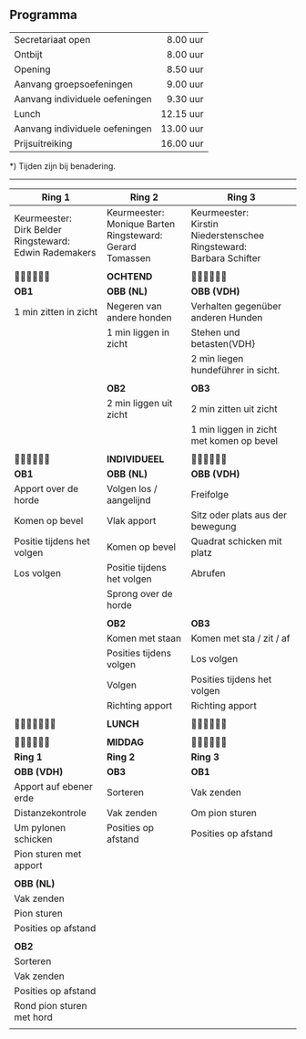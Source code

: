 ## Programma

| | |
|:--|--:|
| Secretariaat open | 8.00 uur |
| Ontbijt | 8.00 uur |
| Opening | 8.50 uur |
| Aanvang groepsoefeningen | 9.00 uur |
| Aanvang individuele oefeningen | 9.30 uur |
| Lunch | 12.15 uur |
| Aanvang individuele oefeningen | 13.00 uur |
| Prijsuitreiking | 16.00 uur |

*) Tijden zijn bij benadering.

---

| Ring 1 | Ring 2 | Ring 3 |
|-|-|-|
| Keurmeester:<br>Dirk Belder<br>Ringsteward: <br>Edwin Rademakers |Keurmeester:<br>Monique Barten<br>Ringsteward: <br>Gerard Tomassen | Keurmeester:<br>Kirstin Niederstenschee<br>Ringsteward: <br>Barbara Schifter |
||||
| 🐾🐾🐾🐾🐾🐾 | **OCHTEND** | 🐾🐾🐾🐾🐾🐾 |
| **OB1** | **OBB (NL)** | **OBB (VDH)** |
| 1 min zitten in zicht | Negeren van andere honden | Verhalten gegenüber anderen Hunden |
|| 1 min liggen in zicht | Stehen und betasten(VDH} |
||| 2 min liegen hundeführer in sicht. |
||||
|| **OB2** | **OB3** |
|| 2 min liggen uit zicht | 2 min zitten uit zicht |
||| 1 min liggen in zicht met komen op bevel |
||||
| 🐾🐾🐾🐾🐾🐾 | **INDIVIDUEEL**| 🐾🐾🐾🐾🐾🐾 |
| **OB1** | **OBB (NL)** | **OBB (VDH)** |
| Apport over de horde | Volgen los / aangelijnd | Freifolge |
| Komen op bevel | Vlak apport | Sitz oder plats aus der bewegung |
| Positie tijdens het volgen | Komen op bevel | Quadrat schicken mit platz |
| Los volgen | Positie tijdens het volgen | Abrufen |
|| Sprong over de horde |
||||
|| **OB2** | **OB3** |
|| Komen met staan | Komen met sta / zit / af |
|| Posities tijdens volgen | Los volgen  |
|| Volgen | Posities tijdens het volgen  |
|| Richting apport | Richting apport |
||||
|  🦴🦴🦴🦴🦴🦴🦴 | **LUNCH** | 🍖🍖🍖🍖🍖🍖 |
||||
| 🐾🐾🐾🐾🐾🐾 | **MIDDAG** | 🐾🐾🐾🐾🐾🐾 |
| **Ring 1** | **Ring 2** | **Ring 3** |
| **OBB (VDH)** | **OB3** | **OB1** |
| Apport auf ebener erde | Sorteren | Vak zenden |
| Distanzekontrole | Vak zenden | Om pion sturen  |
| Um pylonen schicken | Posities op afstand | Posities op afstand |
| Pion sturen met apport |
||||
| **OBB (NL)** |
| Vak zenden |
| Pion sturen  |
| Posities op afstand |
||||
| **OB2** |
| Sorteren  |
| Vak zenden  |
| Posities op afstand |
| Rond pion sturen met hord |
||||
